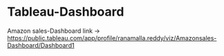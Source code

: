 # Tableau-Dashboard

Amazon sales-Dashboard link -> https://public.tableau.com/app/profile/ranamalla.reddy/viz/Amazonsales-Dashboard/Dashboard1
